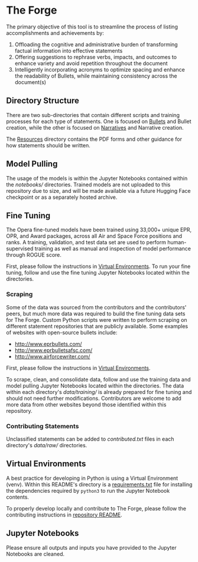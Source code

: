 # The Forge

The primary objective of this tool is to streamline the process of listing accomplishments and achievements by:

1. Offloading the cognitive and administrative burden of transforming factual information into effective statements
2. Offering suggestions to rephrase verbs, impacts, and outcomes to enhance variety and avoid repetition throughout the document
3. Intelligently incorporating acronyms to optimize spacing and enhance the readability of Bullets, while maintaining consistency across the document(s)

## Directory Structure

There are two sub-directories that contain different scripts and training processes for each type of statements. One is focused on [Bullets](./bullets) and Bullet creation, while the other is focused on [Narratives](./narratives/) and Narrative creation.

The [Resources](./resources/) directory contains the PDF forms and other guidance for how statements should be written.

## Model Pulling

The usage of the models is within the Jupyter Notebooks contained within the _notebooks/_ directories. Trained models are not uploaded to this repository due to size, and will be made available via a future Hugging Face checkpoint or as a separately hosted archive.

## Fine Tuning

The Opera fine-tuned models have been trained using 33,000+ unique EPR, OPR, and Award packages, across all Air and Space Force positions and ranks. A training, validation, and test data set are used to perform human-supervised training as well as manual and inspection of model performance through ROGUE score.

First, please follow the instructions in [Virtual Environments](#virtual-environments). To run your fine tuning, follow and use the fine tuning Jupyter Notebooks located within the directories.
### Scraping

Some of the data was sourced from the contributors and the contributors' peers, but much more data was required to build the fine tuning data sets for The Forge. Custom Python scripts were written to perform scraping on different statement repositories that are publicly available. Some examples of websites with open-source bullets include:

- http://www.eprbullets.com/
- http://www.eprbulletsafsc.com/
- http://www.airforcewriter.com/

First, please follow the instructions in [Virtual Environments](#virtual-environments).

To scrape, clean, and consolidate data, follow and use the training data and model pulling Jupyter Notebooks located within the directories. The data within each directory's _data/training/_ is already prepared for fine tuning and should not need further modifications. Contributors are welcome to add more data from other websites beyond those identified within this repository.

### Contributing Statements

Unclassified statements can be added to _contributed.txt_ files in each directory's _data/raw/_ directories.

## Virtual Environments

A best practice for developing in Python is using a Virtual Environment (venv). Within this README's directory is a [requirements.txt](./requirements.txt) file for installing the dependencies required by `python3` to run the Jupyter Notebook contents.

To properly develop locally and contribute to The Forge, please follow the contributing instructions in [repository README](../README.md).

## Jupyter Notebooks

Please ensure all outputs and inputs you have provided to the Jupyter Notebooks are cleaned.
